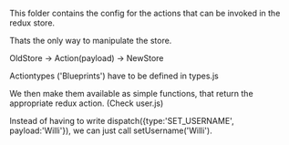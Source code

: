 This folder contains the config for the actions that can be invoked in the redux store.

Thats the only way to manipulate the store.

OldStore -> Action(payload) -> NewStore

Actiontypes ('Blueprints') have to be defined in types.js

We then make them available as simple functions, that return the appropriate redux action. (Check user.js)

Instead of having to write dispatch({type:'SET_USERNAME', payload:'Willi'}), we can just call setUsername('Willi').
